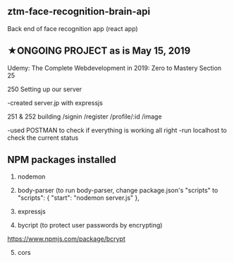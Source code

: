 ## ztm-face-recognition-brain-api

Back end of face recognition app (react app)

## ★ONGOING PROJECT as is May 15, 2019

Udemy: The Complete Webdevelopment in 2019: Zero to Mastery
Section 25

250 Setting up our server

-created server.jp with expressjs

251 & 252 building /signin /register /profile/:id /image

-used POSTMAN to check if everything is working all right
-run localhost to check the current status

## NPM packages installed

1) nodemon

2) body-parser (to run body-parser, change package.json's "scripts" to 
"scripts": {
    "start": "nodemon server.js"
  },

3) expressjs

4) bycript (to protect user passwords by encrypting)

https://www.npmjs.com/package/bcrypt

5) cors

